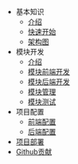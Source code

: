 * 基本知识
    - [介绍](/zh-cn/eggborn/basic/)
    - [快速开始](/zh-cn/eggborn/basic/getting-started.md)
    - [架构图](/zh-cn/eggborn/basic/architecture-diagram.md)
* 模块开发
    - [介绍](/zh-cn/eggborn/module/)
    - [模块前端开发](/zh-cn/eggborn/module/front.md)
    - [模块后端开发](/zh-cn/eggborn/module/backend.md)
    - [模块管理](/zh-cn/eggborn/module/management.md)
    - [模块测试](/zh-cn/eggborn/module/test.md)
* 项目配置
    - [前端配置](/zh-cn/eggborn/configuration/front.md)
    - [后端配置](/zh-cn/eggborn/configuration/backend.md)
* [项目部署](/zh-cn/eggborn/deployment.md)
* [Github贡献](/zh-cn/eggborn/github.md)
